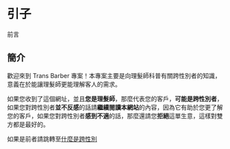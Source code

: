 # 引子

前言

## 簡介

歡迎來到 Trans Barber 專案！本專案主要是向理髮師科普有關跨性別者的知識，意義在於能讓理髮師更能理解客人的需求。

如果您收到了這個網址，並且**您是理髮師**，那麼代表您的客戶，**可能是跨性別者**，如果您對跨性別者**並不反感**的話請**繼續閱讀本網站**的內容，因為它有助於您更了解您的客戶，如果您對跨性別者**感到不適**的話，那麼還請您**拒絕**這單生意，這樣對雙方都是最好的。

如果是前者請跳轉至[什麼是跨性別](/zh-tw/2whatstrans.md)